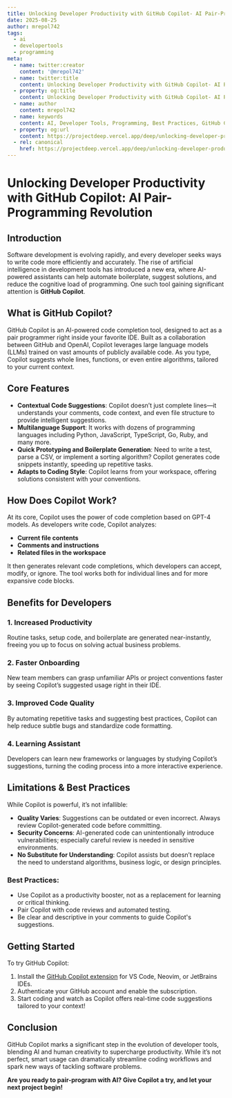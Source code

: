 ```yaml
---
title: Unlocking Developer Productivity with GitHub Copilot- AI Pair-Programming Revolution
date: 2025-08-25
author: mrepol742
tags:
  - ai
  - developertools
  - programming
meta:
  - name: twitter:creator
    content: '@mrepol742'
  - name: twitter:title
    content: Unlocking Developer Productivity with GitHub Copilot- AI Pair-Programming Revolution
  - property: og:title
    content: Unlocking Developer Productivity with GitHub Copilot- AI Pair-Programming Revolution
  - name: author
    content: mrepol742
  - name: keywords
    content: AI, Developer Tools, Programming, Best Practices, GitHub Copilot
  - property: og:url
    content: https://projectdeep.vercel.app/deep/unlocking-developer-productivity-with-github-copilot-ai-pairprogramming-revolution/
  - rel: canonical
    href: https://projectdeep.vercel.app/deep/unlocking-developer-productivity-with-github-copilot-ai-pairprogramming-revolution/
---
```


# Unlocking Developer Productivity with GitHub Copilot: AI Pair-Programming Revolution

## Introduction

Software development is evolving rapidly, and every developer seeks ways to write code more efficiently and accurately. The rise of artificial intelligence in development tools has introduced a new era, where AI-powered assistants can help automate boilerplate, suggest solutions, and reduce the cognitive load of programming. One such tool gaining significant attention is **GitHub Copilot**.

## What is GitHub Copilot?

GitHub Copilot is an AI-powered code completion tool, designed to act as a pair programmer right inside your favorite IDE. Built as a collaboration between GitHub and OpenAI, Copilot leverages large language models (LLMs) trained on vast amounts of publicly available code. As you type, Copilot suggests whole lines, functions, or even entire algorithms, tailored to your current context.

## Core Features

- **Contextual Code Suggestions**: Copilot doesn’t just complete lines—it understands your comments, code context, and even file structure to provide intelligent suggestions.
- **Multilanguage Support**: It works with dozens of programming languages including Python, JavaScript, TypeScript, Go, Ruby, and many more.
- **Quick Prototyping and Boilerplate Generation**: Need to write a test, parse a CSV, or implement a sorting algorithm? Copilot generates code snippets instantly, speeding up repetitive tasks.
- **Adapts to Coding Style**: Copilot learns from your workspace, offering solutions consistent with your conventions.

## How Does Copilot Work?

At its core, Copilot uses the power of code completion based on GPT-4 models. As developers write code, Copilot analyzes:

- **Current file contents**
- **Comments and instructions**
- **Related files in the workspace**

It then generates relevant code completions, which developers can accept, modify, or ignore. The tool works both for individual lines and for more expansive code blocks.

## Benefits for Developers

### 1. **Increased Productivity**
Routine tasks, setup code, and boilerplate are generated near-instantly, freeing you up to focus on solving actual business problems.

### 2. **Faster Onboarding**
New team members can grasp unfamiliar APIs or project conventions faster by seeing Copilot’s suggested usage right in their IDE.

### 3. **Improved Code Quality**
By automating repetitive tasks and suggesting best practices, Copilot can help reduce subtle bugs and standardize code formatting.

### 4. **Learning Assistant**
Developers can learn new frameworks or languages by studying Copilot’s suggestions, turning the coding process into a more interactive experience.

## Limitations & Best Practices

While Copilot is powerful, it’s not infallible:

- **Quality Varies**: Suggestions can be outdated or even incorrect. Always review Copilot-generated code before committing.
- **Security Concerns**: AI-generated code can unintentionally introduce vulnerabilities; especially careful review is needed in sensitive environments.
- **No Substitute for Understanding**: Copilot assists but doesn’t replace the need to understand algorithms, business logic, or design principles.

### Best Practices:

- Use Copilot as a productivity booster, not as a replacement for learning or critical thinking.
- Pair Copilot with code reviews and automated testing.
- Be clear and descriptive in your comments to guide Copilot's suggestions.

## Getting Started

To try GitHub Copilot:

1. Install the [GitHub Copilot extension](https://github.com/features/copilot) for VS Code, Neovim, or JetBrains IDEs.
2. Authenticate your GitHub account and enable the subscription.
3. Start coding and watch as Copilot offers real-time code suggestions tailored to your context!

## Conclusion

GitHub Copilot marks a significant step in the evolution of developer tools, blending AI and human creativity to supercharge productivity. While it’s not perfect, smart usage can dramatically streamline coding workflows and spark new ways of tackling software problems.

**Are you ready to pair-program with AI? Give Copilot a try, and let your next project begin!**
